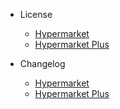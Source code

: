 - License
  - [Hypermarket](hypermarket-wordpress-theme-license.md)
  - [Hypermarket Plus](hypermarket-plus-plugin-license.md)

- Changelog
  - [Hypermarket](hypermarket-wordpress-theme-changelog.md)
  - [Hypermarket Plus](hypermarket-plus-plugin-changelog.md)
